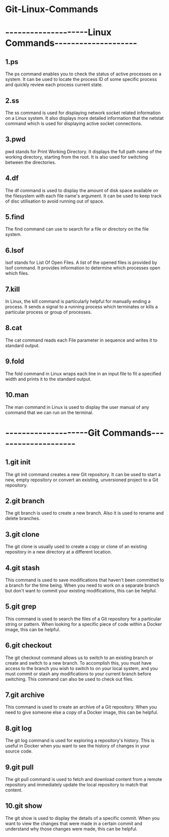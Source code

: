 # Git-Linux-Commands

# --------------------Linux Commands--------------------

## 1.ps
The ps command enables you to check the status of active processes on a system. It can be used to locate the process ID of some specific process and quickly review each process current state. 

## 2.ss 
The ss command is used for displaying network socket related information on a Linux system. It also displays more detailed information that the netstat command which is used for displaying active socket connections.

## 3.pwd
pwd stands for Print Working Directory. It displays the full path name of the working directory, starting from the root. It is also used for switching between the directories. 

## 4.df
The df command is used to display the amount of disk space available on the filesystem with each file name's argument. It can be used to keep track of disc utilisation to avoid running out of space.

## 5.find
The find command can use to search for a file or directory on the file system. 

## 6.lsof
lsof stands for List Of Open Files. A list of the opened files is provided by lsof command. It provides information to determine which processes open which files.

## 7.kill
In Linux, the kill command is particularly helpful for manually ending a process. It sends a signal to a running process which terminates or kills a particular process or group of processes.

## 8.cat
The cat command reads each File parameter in sequence and writes it to standard output. 

## 9.fold
The fold command in Linux wraps each line in an input file to fit a specified width and prints it to the standard output.

## 10.man
The man command in Linux is used to display the user manual of any command that we can run on the terminal.


# --------------------Git Commands--------------------

## 1.git init
The git init command creates a new Git repository. It can be used to start a new, empty repository or convert an existing, unversioned project to a Git repository. 

## 2.git branch
The git branch is used to create a new branch. Also it is used to rename and delete branches. 

## 3.git clone
The git clone is usually used to create a copy or clone of an existing repository in a new directory at a different location.

## 4.git stash
This command is used to save modifications that haven't been committed to a branch for the time being. When you need to work on a separate branch but don't want to commit your existing modifications, this can be helpful.

## 5.git grep
This command is used to search the files of a Git repository for a particular string or pattern. When looking for a specific piece of code within a Docker image, this can be helpful.

## 6.git checkout
The git checkout command allows us to switch to an existing branch or create and switch to a new branch. To accomplish this, you must have access to the branch you wish to switch to on your local system, and you must commit or stash any modifications to your current branch before switching. This command can also be used to check out files.

## 7.git archive
This command is used to create an archive of a Git repository. When you need to give someone else a copy of a Docker image, this can be helpful.

## 8.git log
The git log command is used for exploring a repository's history. This is useful in Docker when you want to see the history of changes in your source code.

## 9.git pull
The git pull command is used to fetch and download content from a remote repository and immediately update the local repository to match that content. 

## 10.git show
The git show is used to display the details of a specific commit. When you want to view the changes that were made in a certain commit and understand why those changes were made, this can be helpful.
